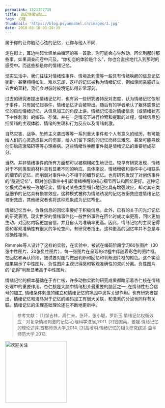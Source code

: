 ```yaml
---
permalink: 1521307719
title: 谈起情绪记忆……
tags: 心理
thumbnail: 'https://blog.psyannabel.cn/images/2.jpg'
date: 2018-03-18 01:28:39
---
```

属于你的让你触动心弦的记忆，让你与他人不同

<!--more-->

走在街上，耳边响起曾经单曲循环的某一首歌，你可能会心生触动，回忆到那时那些事。如果调查问卷中问及，“你初恋的体验是什么”，你也会直接地代入到那时的感受中。而这些都是你的情绪记忆。

现实生活中，我们往往对情绪性事件、情境及刺激等一些具有情绪唤醒的信息记忆犹新，甚至栩栩如生、难以忘却，这样的记忆被称为情绪记忆，例如惊闻亲戚好友去世的噩耗，我们会对彼时彼境记忆得非常深刻。

过去的研究者提出情绪记忆时，也有另一些研究者持反对态度，认为情绪记忆依附于事件，只有回忆起事件，情绪记忆才会被带出。随后有的学者承认了躯体感觉记忆的自动情绪记忆。从信息加工的角度上讲，情绪记忆指对情绪信息（或情绪状态下中性刺激）的编码、存储，并在一定情况下进行检索和提取的过程，情绪信息包括情绪的主观体验、情绪的生理和行为反应以及情绪刺激。

自然灾害、战争、恐怖主义袭击等等一系列重大事件和个人有意义的经历，有可能给人们的心灵造成巨大的伤害，给人们留下深刻的记忆而终生难忘，甚至可能导致创伤后应激障碍等等心理疾病。这些情绪性唤醒事件就是情绪记忆的重要组成部分。

当然，并非情绪事件的所有方面都可以被栩栩如生地记住。较早有研究发现，情绪对于不同类型的材料具有显著不同的响应。具体来说，情绪增强和事件中心相联系的细节的记忆，而削弱对事件中心不相干的细节记忆。也有研究发现了对创伤事件的“隧道记忆”，即对创伤事件中引起情绪唤醒的核心细节再认和回忆更好。这种记忆模式后来被一致地证实，情绪对某些类型细节地记忆具有增强效应，却对其它类型细节的记忆具有损害效应，这种模式被称为情绪诱发的记忆权衡效应或情绪记忆权衡效应，其他研究者也将这种现象成为记忆窄化。

情绪记忆当中，负性信息的回忆率要好于积极信息。此外，已有的关于闪光灯记忆的研究表明，现实世界的情绪事件比一般世俗事件在回忆时成功率更高，回忆更加生动，对回忆内容更加自信，并且自认为准确率更高。因此，情绪记忆的主观记得感和客观准确性有很大的争论空间，有研究者指出，这种更高的回忆率并不总是与准确性相伴。

Rimmele等人设计了这样的实验，在实验中，被试在编码阶段学习60张图片（30张中性图片、30张负性图片），每一张图片在呈现的过程中伴随着彩色的图片框。在回忆和再认阶段，被试要对图片做出判断和回忆和判断图片框的颜色。这个实验结果揭示了中性图片、负性图片主观记得感和客观准确性的双向分离。负性图片的“记得”判断显著高于中性图片。

情绪记忆的根本基础在于杏仁核，许多动物实验的研究成果都暗示着杏仁核在情绪处理中的重要作用。杏仁核是大脑中情绪相关最重要的脑区之一, 在情绪性社会信号的加工, 情绪条件刺激的建立和情绪记忆的巩固中发挥关键作用。也有研究者提出，情绪记忆和海马对于记忆的编码加工有很大关联，和激素的分泌也同样有关联。情绪记忆的生理基础理论还在不断地更新中。


>  参考文献：
[1]邹吉林，周仁来，张环，张小聪，罗新玉.情绪记忆权衡效应：对复杂情绪刺激的记忆.心理科学进展,2011.
[2]钱国英，姜媛.情绪记忆的理论述评.首都师范大学,2014.
[3]高增明.情绪记忆的相关研究综述.曲阜师范大学,2013.

<img src='/images/gongzhonghao' width=200 alt='欢迎关注' align='center'/>
